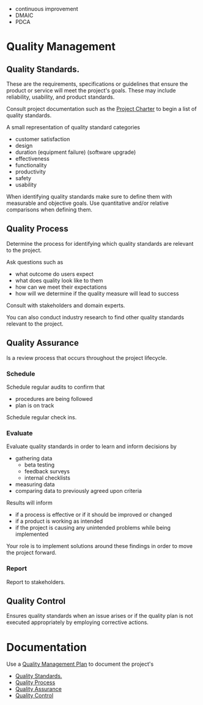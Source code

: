 
- continuous improvement
- DMAIC
- PDCA

# Quality Management

## Quality Standards.

These are the requirements, specifications or guidelines that ensure the product or service will meet the project's goals. These may include reliability, usability, and product standards.

Consult project documentation such as the [Project Charter](../../Tooling/Project%20Charter.md) to begin a list of quality standards.

A small representation of quality standard categories

- customer satisfaction
- design
- duration (equipment failure) (software upgrade)
- effectiveness
- functionality
- productivity
- safety
- usability

When identifying quality standards make sure to define them with measurable and objective goals. Use quantitative and/or relative comparisons when defining them.
## Quality Process

Determine the process for identifying which quality standards are relevant to the project. 

Ask questions such as

- what outcome do users expect
- what does quality look like to them
- how can we meet their expectations
- how will we determine if the quality measure will lead to success

Consult with stakeholders and domain experts.

You can also conduct industry research to find other quality standards relevant to the project.
## Quality Assurance

Is a review process that occurs throughout the project lifecycle. 

### Schedule

Schedule regular audits to confirm that

- procedures are being followed
- plan is on track

Schedule regular check ins.

### Evaluate

Evaluate quality standards in order to learn and inform decisions by

- gathering data
	- beta testing
	- feedback surveys
	- internal checklists
- measuring data
- comparing data to previously agreed upon criteria

Results will inform

- if a process is effective or if it should be improved or changed
- if a product is working as intended
- if the project is causing any unintended problems while being implemented

Your role is to implement solutions around these findings in order to move the project forward.
### Report

Report to stakeholders.
## Quality Control

Ensures quality standards when an issue arises or if the quality plan is not executed appropriately by employing corrective actions.

# Documentation

Use a [Quality Management Plan](../../Tooling/Quality%20Management%20Plan.md) to document the project's

- [Quality Standards.](#Quality%20Standards.)
- [Quality Process](#Quality%20Process)
- [Quality Assurance](#Quality%20Assurance)
- [Quality Control](#Quality%20Control)
